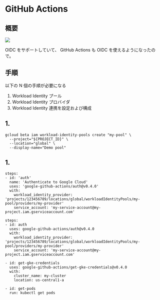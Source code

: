 # GitHub Actions

## 概要

![](https://storage.googleapis.com/gweb-cloudblog-publish/images/2_GitHub_Actions.max-1100x1100.jpg)

OIDC をサポートしていて、 GitHub Actions も OIDC を使えるようになったので。

## 手順

以下の N 個の手順が必要になる

1. Workload Identity プール
1. Workload Identity プロバイダ
1. Workload Identity 連携を設定および構成

## 1. 

```
gcloud beta iam workload-identity-pools create "my-pool" \
  --project="${PROJECT_ID}" \
  --location="global" \
  --display-name="Demo pool"
```

















## 1. 

```
steps:
- id: 'auth'
  name: 'Authenticate to Google Cloud'
  uses: 'google-github-actions/auth@v0.4.0'
  with:
    workload_identity_provider: 'projects/123456789/locations/global/workloadIdentityPools/my-pool/providers/my-provider'
    service_account: 'my-service-account@my-project.iam.gserviceaccount.com'
```
```
steps:
- id: auth
  uses: google-github-actions/auth@v0.4.0
  with:
    workload_identity_provider: 'projects/123456789/locations/global/workloadIdentityPools/my-pool/providers/my-provider'
    service_account: 'my-service-account@my-project.iam.gserviceaccount.com'

- id: get-gke-credentials
  uses: google-github-actions/get-gke-credentials@v0.4.0
  with:
    cluster_name: my-cluster
    location: us-central1-a

- id: get-pods
  run: kubectl get pods
```